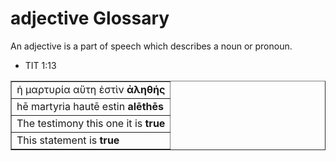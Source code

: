 # adjective Glossary
An adjective is a part of speech which describes a noun or pronoun.

* TIT 1:13
<table border="1" class="docutils">
<colgroup>
<col width="100%" />
</colgroup>
<tbody valign="top">
<tr class="row-odd" align="right"><td>ἡ μαρτυρία αὕτη ἐστὶν <b>ἀληθής</b></td>
</tr>
<tr class="row-even"><td>hē martyria hautē estin <b>alēthēs</b></td>
</tr>
<tr class="row-odd"><td>The testimony this one it is <b>true</b></td>
</tr>
<tr class="row-even"><td>This statement is <b>true</b></td>
</tr>
</tbody>
</table>



